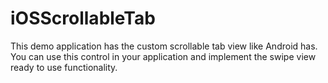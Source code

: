 # iOSScrollableTab
This demo application has the custom scrollable tab view like Android has. You can use this control in your application and implement the swipe view ready to use functionality.
